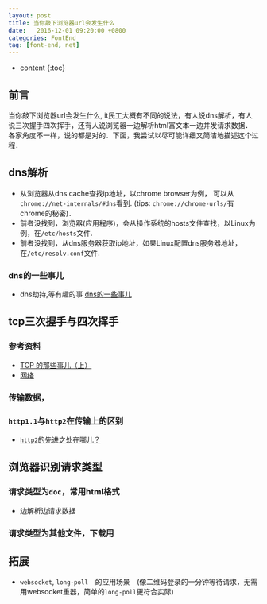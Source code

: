 ```yaml
---
layout: post
title: 当你敲下浏览器url会发生什么
date:   2016-12-01 09:20:00 +0800
categories: FontEnd
tag: [font-end, net]
---
```


* content
{:toc}
 
## 前言
当你敲下浏览器url会发生什么, it民工大概有不同的说法，有人说dns解析，有人说三次握手四次挥手，还有人说浏览器一边解析html富文本一边并发请求数据．
各家角度不一样，说的都是对的．下面，我尝试以尽可能详细又简洁地描述这个过程．

## dns解析
- 从浏览器从dns cache查找ip地址，以chrome browser为例， 可以从`chrome://net-internals/#dns`看到. (tips: `chrome://chrome-urls/`有chrome的秘密)．
- 前者没找到，浏览器(应用程序)，会从操作系统的hosts文件查找，以Linux为例，在`/etc/hosts`文件.
- 前者没找到，从dns服务器获取ip地址，如果Linux配置dns服务器地址，在`/etc/resolv.conf`文件.

### dns的一些事儿

- dns劫持,等有趣的事 [dns的一些事儿](http://)

## tcp三次握手与四次挥手

### 参考资料

- [TCP 的那些事儿（上）](https://coolshell.cn/articles/11564.html)
- [网络](https://github.com/ElemeFE/node-interview/blob/master/sections/zh-cn/network.md#q-tcp-udp)

### 传输数据，

### `http1.1`与`http2`在传输上的区别
- [`http2`的先进之处在哪儿？]()

## 浏览器识别请求类型

### 请求类型为`doc`，常用html格式

- 边解析边请求数据

### 请求类型为其他文件，下载用


## 拓展

- `websocket`, `long-poll`　的应用场景　(像二维码登录的一分钟等待请求，无需用websocket重器，简单的`long-poll`更符合实际)